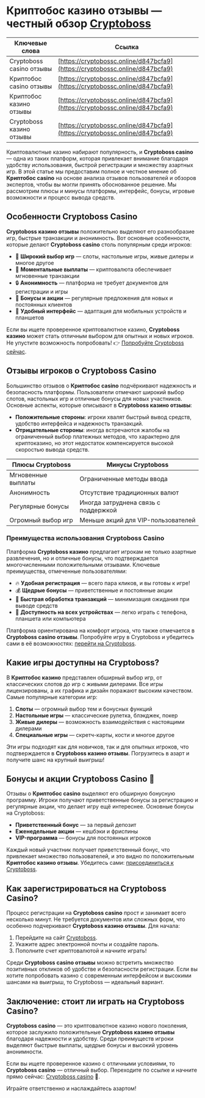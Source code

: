 # Криптобос казино отзывы — честный обзор [Cryptoboss](https://cryptobossc.online/d847bcfa9)

| Ключевые слова              | Ссылка                                                      |
|-----------------------------|-------------------------------------------------------------|
| Cryptoboss casino отзывы    | [https://cryptobossc.online/d847bcfa9](https://cryptobossc.online/d847bcfa9) |
| Криптобос casino отзывы     | [https://cryptobossc.online/d847bcfa9](https://cryptobossc.online/d847bcfa9) |
| Криптобос казино отзывы     | [https://cryptobossc.online/d847bcfa9](https://cryptobossc.online/d847bcfa9) |
| Cryptoboss казино отзывы    | [https://cryptobossc.online/d847bcfa9](https://cryptobossc.online/d847bcfa9) |

Криптовалютные казино набирают популярность, и **Cryptoboss casino** — одна из таких платформ, которая привлекает внимание благодаря удобству использования, быстрой регистрации и множеству азартных игр. В этой статье мы предоставим полное и честное мнение об **Криптобос casino** на основе анализа отзывов пользователей и обзоров экспертов, чтобы вы могли принять обоснованное решение. Мы рассмотрим плюсы и минусы платформы, интерфейс, бонусы, игровые возможности и процесс вывода средств.

## Особенности Cryptoboss Casino

**Cryptoboss казино отзывы** положительно выделяют его разнообразие игр, быстрые транзакции и анонимность. Вот основные особенности, которые делают **Cryptoboss casino** столь популярным среди игроков:

- 🎲 **Широкий выбор игр** — слоты, настольные игры, живые дилеры и многое другое
- 💸 **Моментальные выплаты** — криптовалюта обеспечивает мгновенные транзакции
- 🔒 **Анонимность** — платформа не требует документов для регистрации и игры
- 🎁 **Бонусы и акции** — регулярные предложения для новых и постоянных клиентов
- 📱 **Удобный интерфейс** — адаптация для мобильных устройств и планшетов

Если вы ищете проверенное криптовалютное казино, **Cryptoboss казино** может стать отличным выбором для опытных и новых игроков. Не упустите возможность попробовать! 👉 [Попробуйте Cryptoboss сейчас](https://cryptobossc.online/d847bcfa9).

## Отзывы игроков о Cryptoboss Casino

Большинство отзывов о **Криптобос casino** подчёркивают надежность и безопасность платформы. Пользователи отмечают широкий выбор слотов, настольных игр и отличные бонусы для новых участников. Основные аспекты, которые описывают в **Cryptoboss казино отзывы**:

- **Положительные стороны**: игроки хвалят быстрый вывод средств, удобство интерфейса и надежность транзакций.
- **Отрицательные стороны**: иногда встречаются жалобы на ограниченный выбор платежных методов, что характерно для криптоказино, но этот недостаток компенсируется высокой скоростью вывода средств.

| Плюсы Cryptoboss          | Минусы Cryptoboss                        |
|----------------------------|------------------------------------------|
| Мгновенные выплаты         | Ограниченные методы ввода               |
| Анонимность                | Отсутствие традиционных валют          |
| Регулярные бонусы          | Иногда затруднена связь с поддержкой   |
| Огромный выбор игр         | Меньше акций для VIP-пользователей     |

### Преимущества использования Cryptoboss Casino

Платформа **Cryptoboss казино** предлагает игрокам не только азартные развлечения, но и отличные бонусы, что подтверждается многочисленными положительными отзывами. Ключевые преимущества, отмеченные пользователями:

- 🔥 **Удобная регистрация** — всего пара кликов, и вы готовы к игре!
- 💰 **Щедрые бонусы** — приветственные и постоянные акции
- 🚀 **Быстрая обработка транзакций** — минимизация ожидания при выводе средств
- 🎰 **Доступность на всех устройствах** — легко играть с телефона, планшета или компьютера

Платформа ориентирована на комфорт игрока, что также отмечается в **Cryptoboss casino отзывы**. Попробуйте игру в Cryptoboss и убедитесь сами в её возможностях: [перейти на Cryptoboss](https://cryptobossc.online/d847bcfa9).

## Какие игры доступны на Cryptoboss?

В **Криптобос казино** представлен обширный выбор игр, от классических слотов до игр с живыми дилерами. Все игры лицензированы, а их графика и дизайн поражают высоким качеством. Самые популярные категории игр:

1. **Слоты** — огромный выбор тем и бонусных функций
2. **Настольные игры** — классические рулетка, блэкджек, покер
3. **Живые дилеры** — возможность взаимодействия с настоящими дилерами
4. **Специальные игры** — скретч-карты, кости и многое другое

Эти игры подходят как для новичков, так и для опытных игроков, что подтверждается в **Cryptoboss казино отзывы**. Погрузитесь в азарт и получите шанс на крупный выигрыш!

## Бонусы и акции Cryptoboss Casino 🎉

Отзывы о **Криптобос casino** выделяют его обширную бонусную программу. Игроки получают приветственные бонусы за регистрацию и регулярные акции, что делает игру ещё интереснее. Основные бонусы на Cryptoboss:

- **Приветственный бонус** — за первый депозит
- **Еженедельные акции** — кешбэки и фриспины
- **VIP-программа** — бонусы для постоянных игроков

Каждый новый участник получает приветственный бонус, что привлекает множество пользователей, и это видно по положительным **Криптобос казино отзывы**. Убедитесь сами: [присоединиться к Cryptoboss](https://cryptobossc.online/d847bcfa9).

## Как зарегистрироваться на Cryptoboss Casino?

Процесс регистрации на **Cryptoboss casino** прост и занимает всего несколько минут. Не требуется документов или сложных форм, что особенно подчеркивают **Cryptoboss казино отзывы**. Для начала:

1. Перейдите на сайт [Cryptoboss](https://cryptobossc.online/d847bcfa9).
2. Укажите адрес электронной почты и создайте пароль.
3. Пополните счет криптовалютой и начните играть!

Среди **Cryptoboss casino отзывы** можно встретить множество позитивных откликов об удобстве и безопасности регистрации. Если вы хотите попробовать казино с современным интерфейсом и высокими шансами на выигрыш, то Cryptoboss — идеальный вариант.

## Заключение: стоит ли играть на Cryptoboss Casino?

**Cryptoboss casino** — это криптовалютное казино нового поколения, которое заслужило положительные **Cryptoboss казино отзывы** благодаря надежности и удобству. Среди преимуществ игроки выделяют быстрые выплаты, щедрые бонусы и высокий уровень анонимности. 

Если вы ищете проверенное казино с отличными условиями, то **Cryptoboss casino** — отличный выбор. Переходите по ссылке и начните прямо сейчас: [Cryptoboss casino](https://cryptobossc.online/d847bcfa9) 🚀.

Играйте ответственно и наслаждайтесь азартом!
